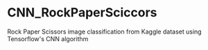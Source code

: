 # CNN_RockPaperSciccors

Rock Paper Scissors image classification from Kaggle dataset using Tensorflow's CNN algorithm
